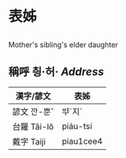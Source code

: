 # 表姊
## 
Mother's sibling's elder daughter

## 稱呼 칑·허· _Address_

漢字/諺文 | 表姊
--- | ---
諺文 깐-뿐ˆ | ᄇᆤˊ지ˊ
台羅 Tâi-lô | piáu-tsí
戴字 Taiji | piau1cee4


